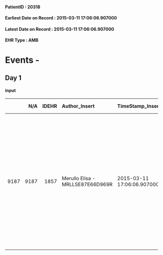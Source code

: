 
#### PatientID : 20318
#### Earliest Date on Record : 2015-03-11 17:06:06.907000
#### Latest Date on Record : 2015-03-11 17:06:06.907000
#### EHR Type : AMB

# Events - 

## Day 1

#### input
|      |    N/A |   IDEHR | Author_Insert                    | TimeStamp_Insert           | EHRType   |   PatientID |   IDDigitalSignDocument | persone_vicine   |   Unnamed: 0_x.1 |   IDANAMNESI_SOCIALE | Patient   | FamigliaAltro   | Paziente_T   | FamigliaAltro_T   |   Non_Rilevabile_x.1 | Note_Non_Rilevabile_x.1   | opt_Problemi   | Note_I                                                                                                                                                                             | ds_note_timori                                                                                             | chk_contr_sintomi   | opt_paziente_a   | opt_famiglia_a   | opt_adeguatezza   | ds_note_ad                                                                                                            | opt_paziente_solo   | ds_note_con                                                                                            | opt_presente_assente   | Presenza_minori   | Caregiver_principale   | opt_capacita   | ds_familiari_coinv                       | opt_necessario   | opt_presente   | opt_risorse_ec   | opt_paziente_psi   | opt_Ins_vol   | ds_note_prio                                                                                                                                                                                                                                                 | opt_paziente_ad   | opt_caregiver_ad   | opt_esenzione   | opt_inv_civile   |   ds_codice_es | Needs     | Domestic partnership   | Fragility                    | opt_indennita_acc   | opt_legge   | opt_famiglia_psi   |
|-----:|-------:|--------:|:---------------------------------|:---------------------------|:----------|------------:|------------------------:|:-----------------|-----------------:|---------------------:|:----------|:----------------|:-------------|:------------------|---------------------:|:--------------------------|:---------------|:-----------------------------------------------------------------------------------------------------------------------------------------------------------------------------------|:-----------------------------------------------------------------------------------------------------------|:--------------------|:-----------------|:-----------------|:------------------|:----------------------------------------------------------------------------------------------------------------------|:--------------------|:-------------------------------------------------------------------------------------------------------|:-----------------------|:------------------|:-----------------------|:---------------|:-----------------------------------------|:-----------------|:---------------|:-----------------|:-------------------|:--------------|:-------------------------------------------------------------------------------------------------------------------------------------------------------------------------------------------------------------------------------------------------------------|:------------------|:-------------------|:----------------|:-----------------|---------------:|:----------|:-----------------------|:-----------------------------|:--------------------|:------------|:-------------------|
| 9187 |   9187 |    1857 | Merullo Elisa - MRLLSE87E66D969R | 2015-03-11 17:06:06.907000 | AMB       |       20318 |                   33462 | N/A              |              630 |                  404 | Si#1      | Si#1            | No#0         | Si#1              |                    0 | NR                        | No#0           | Il pz √® informato della diagnosi ma non della prognosi infausta. La coniuge √® apparsa centrata rispetto ad un percorso di cure palliative e rispetto ai propri limiti gestionali | La coniuge teme di essere da sola nel momento di un peggioramento clinico e teme che il pz possa soffrire. | controllo sintomi#0 | Indefinite#2     | Congruenti#1     | Da valutare#2     | La coniuge √® da sola nella gestione dell'assistenza, non ci sono altri familiari che possono aiutare nell'assistenza | No#0                | Il pz vive con la coniuge, che √® apparsa in gamba (ma affaticata) e centrata rispetto alla situazione | Presente#1             | No#0              | Coniuge                | Adeguato#0     | Nessuno. Il figlio vive e lavora in Cina | No#0             | No#0           | Da valutare#2    | No#0               | Si#1          | Il bisogno espresso al momento √® solo a livello clinico assistenziale. Spiegato il setting degenza e spiegata anche l'assistenza domiciliare in quanto la coniuge non esclude di riprendere a casa il pz e di gestirlo con l'aiuto della nostra assistenza. | Parziale#1        | Totale#2           | Si#1            | No#0             |             48 | Clinici#0 | Coniuge/Convivente#0   | sovraccarico assistenziale#4 | No#0                | No#0        | No#0               |



